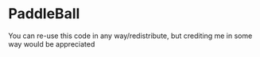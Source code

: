 # PaddleBall
You can re-use this code in any way/redistribute, but crediting me in some way would be appreciated
